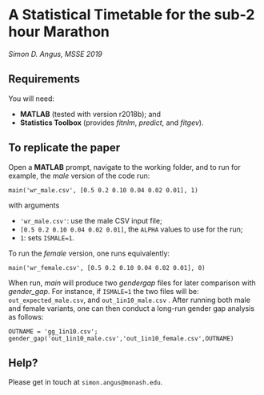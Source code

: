 A Statistical Timetable for the sub-2 hour Marathon
===================================================

*Simon D. Angus, MSSE 2019*

## Requirements

You will need:
* **MATLAB** (tested with version r2018b); and
* **Statistics Toolbox** (provides *fitnlm*, *predict*, and *fitgev*).

## To replicate the paper

Open a **MATLAB** prompt, navigate to the working folder, and to run for example, the _male_ version of the code run:
```
main('wr_male.csv', [0.5 0.2 0.10 0.04 0.02 0.01], 1)
```
with arguments
* `'wr_male.csv'`: use the male CSV input file;
* `[0.5 0.2 0.10 0.04 0.02 0.01]`, the `ALPHA` values to use for the run;
* `1`: sets `ISMALE=1`.

To run the _female_ version, one runs equivalently:
```
main('wr_female.csv', [0.5 0.2 0.10 0.04 0.02 0.01], 0)
```

When run, *main* will produce two _gendergap_ files for later comparison with *gender_gap*. For instance, if `ISMALE=1` the two files will be: `out_expected_male.csv`, and `out_1in10_male.csv` . After running both male and female variants, one can then conduct a long-run gender gap analysis as follows:
```
OUTNAME = 'gg_1in10.csv';
gender_gap('out_1in10_male.csv','out_1in10_female.csv',OUTNAME)
```

## Help?

Please get in touch at `simon.angus@monash.edu`.
